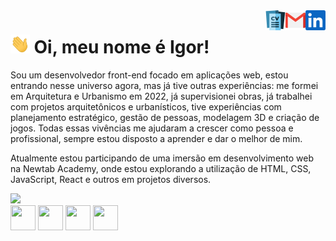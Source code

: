 <a href="https://www.linkedin.com/in/igor-sousa-b46590114/">
  <img align="right" alt="Igor's LinkedIn" width="32px" src="https://raw.githubusercontent.com/SalowQ/SalowQ/main/linkedin.svg" />
</a>
<a href="mailto: arqurb.igor@gmail.com">
  <img align="right" alt="Igor's Email" width="32px" src="https://raw.githubusercontent.com/SalowQ/SalowQ/main/mail.png" />
</a>
<a href="https://drive.google.com/file/d/1qpZd0LtaroMh5Xkjoyx4OEeEFE1NMdaQ/view?usp=sharing">
  <img align="right" alt="Igor's CV" width="32px" src="https://raw.githubusercontent.com/SalowQ/SalowQ/main/curriculum-vitae.png" />
</a>

<img src="https://raw.githubusercontent.com/SalowQ/SalowQ/main/wave.gif" height="30px"> Oi, meu nome é Igor!
===============

Sou um desenvolvedor front-end focado em aplicações web, estou entrando nesse universo agora, mas já tive outras experiências: me formei em Arquitetura e Urbanismo em 2022, já supervisionei obras, já trabalhei com projetos arquitetônicos e urbanísticos, tive experiências com planejamento estratégico, gestão de pessoas, modelagem 3D e criação de jogos. Todas essas vivências me ajudaram a crescer como pessoa e profissional, sempre estou disposto a aprender e dar o melhor de mim.

Atualmente estou participando de uma imersão em desenvolvimento web na Newtab Academy, onde estou explorando a utilização de HTML, CSS, JavaScript, React e outros em projetos diversos. 

<div>
<a href="https://github.com/SalowQ">
<img height="180em" src="https://github-readme-stats.vercel.app/api/top-langs/?username=SalowQ&layout=compact&langs_count=7&theme=dracula"/>
</div>
  
<div>
    <a>
      <img src="https://cdn.jsdelivr.net/gh/devicons/devicon/icons/html5/html5-plain-wordmark.svg" width='40' height='40'/>
    </a> 
    <a>
      <img src="https://cdn.jsdelivr.net/gh/devicons/devicon/icons/css3/css3-plain-wordmark.svg" width='40' height='40'/>
    </a> 
    <a>
      <img src="https://cdn.jsdelivr.net/gh/devicons/devicon/icons/javascript/javascript-plain.svg" width='40' height='40'/>
    </a> 
    <a>
      <img src="https://cdn.jsdelivr.net/gh/devicons/devicon/icons/react/react-original-wordmark.svg" width='40' height='40'/>
    </a>
  </div>
